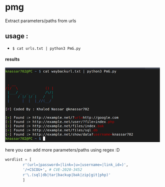 # pmg
Extract parameters/paths from urls


## usage :
* `$ cat urls.txt | python3 PmG.py`
#### results

<img src='src/image.png'>


here you can add more parameters/paths using regex :D

```python
wordlist = [
        r'(url=|password=|link=|u=|username=|link_id=)',
        '/+CSCOU+', # CVE-2020-3452
        r'\.(sql|db|tar|backup|bak|zip|git|php)'
        ]
```

